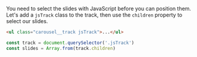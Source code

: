
You need to select the slides with JavaScript before you can position them. Let's add a `jsTrack` class to the track, then use the `children` property to select our slides.

```html
<ul class="carousel__track jsTrack">...</ul>
```

```js
const track = document.querySelector('.jsTrack')
const slides = Array.from(track.children)
```
